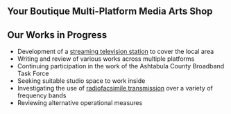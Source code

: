 ## Your Boutique Multi-Platform Media Arts Shop

## Our Works in Progress

* Development of a [streaming television station](https://en.wikipedia.org/w/index.php?title=Over-the-top_media_service&oldid=1110776742) to cover the local area
* Writing and review of various works across multiple platforms
* Continuing participation in the work of the Ashtabula County Broadband Task Force  
* Seeking suitable studio space to work inside
* Investigating the use of [radiofacsimile transmission](https://en.wikipedia.org/wiki/Radiofax) over a variety of frequency bands  
* Reviewing alternative operational measures
